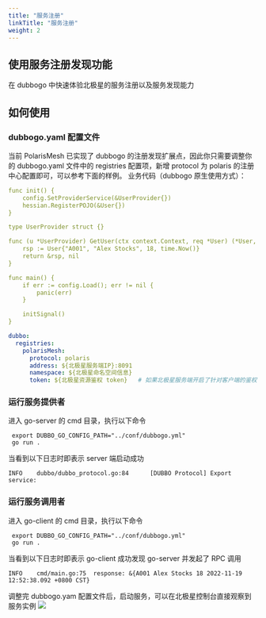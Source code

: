 ```yaml
---
title: "服务注册"
linkTitle: "服务注册"
weight: 2
---
```




## 使用服务注册发现功能

在 dubbogo 中快速体验北极星的服务注册以及服务发现能力


## 如何使用

### dubbogo.yaml 配置文件

当前 PolarisMesh 已实现了 dubbogo 的注册发现扩展点，因此你只需要调整你的 dubbogo.yaml 文件中的 registries 配置项，新增 protocol 为 polaris 的注册中心配置即可，可以参考下面的样例。
业务代码（dubbogo 原生使用方式）：
```yaml
func init() {
	config.SetProviderService(&UserProvider{})
	hessian.RegisterPOJO(&User{})
}

type UserProvider struct {}

func (u *UserProvider) GetUser(ctx context.Context, req *User) (*User, error) {
	rsp := User{"A001", "Alex Stocks", 18, time.Now()}
	return &rsp, nil
}

func main() {
	if err := config.Load(); err != nil {
		panic(err)
	}

	initSignal()
}
```
```yaml
dubbo:
  registries:
    polarisMesh:
      protocol: polaris 
      address: ${北极星服务端IP}:8091
      namespace: ${北极星命名空间信息}
      token: ${北极星资源鉴权 token}   # 如果北极星服务端开启了针对客户端的鉴权，则需要配置该参数
```

### 运行服务提供者

进入 go-server 的 cmd 目录，执行以下命令

```
 export DUBBO_GO_CONFIG_PATH="../conf/dubbogo.yml"
 go run .
```

当看到以下日志时即表示 server 端启动成功

```log
INFO    dubbo/dubbo_protocol.go:84      [DUBBO Protocol] Export service: 
```


### 运行服务调用者

进入 go-client 的 cmd 目录，执行以下命令


```
 export DUBBO_GO_CONFIG_PATH="../conf/dubbogo.yml"
 go run .
```

当看到以下日志时即表示 go-client 成功发现 go-server 并发起了 RPC 调用

```log
INFO    cmd/main.go:75  response: &{A001 Alex Stocks 18 2022-11-19 12:52:38.092 +0800 CST}
```
调整完 dubbogo.yam 配置文件后，启动服务，可以在北极星控制台直接观察到服务实例
![](../images/服务实例.png)
